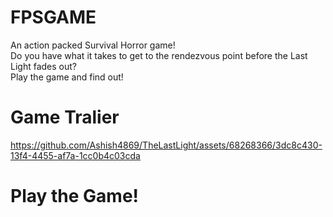 # FPSGAME
An action packed Survival Horror game! <br/>
Do you have what it takes to get to the rendezvous point before the Last Light fades out? <br/>
Play the game and find out! <br/>

# Game Tralier
https://github.com/Ashish4869/TheLastLight/assets/68268366/3dc8c430-13f4-4455-af7a-1cc0b4c03cda

# Play the Game!



